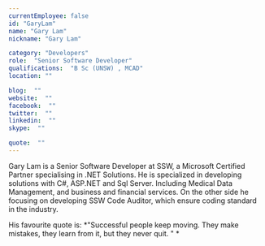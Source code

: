 ```yaml
---
currentEmployee: false
id: "GaryLam"
name: "Gary Lam"
nickname: "Gary Lam"

category: "Developers"
role:  "Senior Software Developer"
qualifications:  "B Sc (UNSW) , MCAD"
location: ""

blog:  ""
website:  ""
facebook:  ""
twitter:  ""
linkedin:  ""
skype:  ""

quote:  ""
---
```


Gary Lam is a Senior Software Developer at SSW, a Microsoft Certified Partner specialising in .NET Solutions. He is specialized in developing solutions with C#, ASP.NET and Sql Server. Including Medical Data Management, and business and financial services. On the other side he focusing on developing SSW Code Auditor, which ensure coding standard in the industry.

His favourite quote is: *"Successful people keep moving. They make mistakes, they learn from it, but they never quit. " *